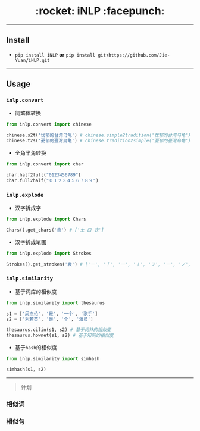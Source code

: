 <h1 align = "center">:rocket: iNLP :facepunch:</h1>

---


## Install
- `pip install iNLP` **or** `pip install git+https://github.com/Jie-Yuan/iNLP.git`
---


## Usage
### **`inlp.convert`**
- 简繁体转换
```python
from inlp.convert import chinese

chinese.s2t('忧郁的台湾乌龟') # chinese.simple2tradition('忧郁的台湾乌龟')
chinese.t2s('憂郁的臺灣烏龜') # chinese.tradition2simple('憂郁的臺灣烏龜')
```

- 全角半角转换
```python
from inlp.convert import char

char.half2full("0123456789")
char.full2half("０１２３４５６７８９")
```

### **`inlp.explode`**
- 汉字拆成字
```python
from inlp.explode import Chars

Chars().get_chars('袁') # ['土 口 衣']
```

- 汉字拆成笔画
```python
from inlp.explode import Strokes

Strokes().get_strokes('袁') # ['一', '丨', '一', '丨', 'フ', '一', 'ノ', 'フ', 'ノ', '丶']
```


### **`inlp.similarity`**
- 基于词库的相似度
```python
from inlp.similarity import thesaurus

s1 = ['周杰伦', '是', '一个', '歌手']
s2 = ['刘若英', '是', '个', '演员']

thesaurus.cilin(s1, s2) # 基于词林的相似度
thesaurus.hownet(s1, s2) # 基于知网的相似度
```
- 基于`hash`的相似度
```python
from inlp.similarity import simhash

simhash(s1, s2)
```

---
> 计划

### 相似词
### 相似句
